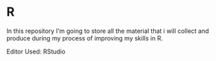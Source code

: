 # R 
In this repository I'm going to store all the material that i will collect and produce during my process of improving my skills in R.

Editor Used: RStudio

